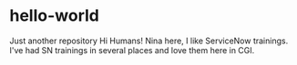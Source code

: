 # hello-world
Just another repository
Hi Humans!
Nina here, I like ServiceNow trainings.
I've had SN trainings in several places and love them here in CGI.
